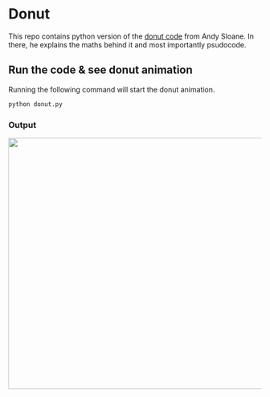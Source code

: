 # Donut 
This repo contains python version of the [donut code](https://www.a1k0n.net/2011/07/20/donut-math.html) from Andy Sloane. 
In there, he explains the maths behind it and most importantly psudocode.

## Run the code & see donut animation

Running the following command will start the donut animation.

```bash
python donut.py
```

### Output
<p align="center">
  <img width="550" height="500" src="https://i.imgur.com/PeVF1bX.jpg">
</p>
